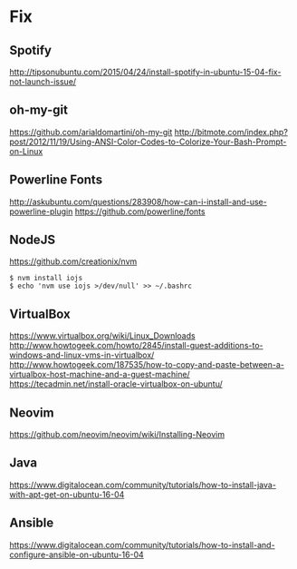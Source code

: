 # Fix

## Spotify

http://tipsonubuntu.com/2015/04/24/install-spotify-in-ubuntu-15-04-fix-not-launch-issue/

## oh-my-git

https://github.com/arialdomartini/oh-my-git
http://bitmote.com/index.php?post/2012/11/19/Using-ANSI-Color-Codes-to-Colorize-Your-Bash-Prompt-on-Linux

## Powerline Fonts

http://askubuntu.com/questions/283908/how-can-i-install-and-use-powerline-plugin
https://github.com/powerline/fonts

## NodeJS

https://github.com/creationix/nvm

    $ nvm install iojs
    $ echo 'nvm use iojs >/dev/null' >> ~/.bashrc

## VirtualBox

https://www.virtualbox.org/wiki/Linux_Downloads
http://www.howtogeek.com/howto/2845/install-guest-additions-to-windows-and-linux-vms-in-virtualbox/
http://www.howtogeek.com/187535/how-to-copy-and-paste-between-a-virtualbox-host-machine-and-a-guest-machine/
https://tecadmin.net/install-oracle-virtualbox-on-ubuntu/

## Neovim

https://github.com/neovim/neovim/wiki/Installing-Neovim

## Java

https://www.digitalocean.com/community/tutorials/how-to-install-java-with-apt-get-on-ubuntu-16-04

## Ansible

https://www.digitalocean.com/community/tutorials/how-to-install-and-configure-ansible-on-ubuntu-16-04
